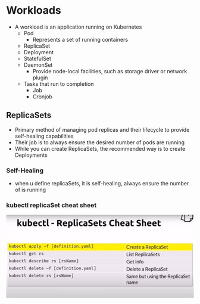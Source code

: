 # Workloads
- A workload is an application running on Kubernetes
    - Pod
        - Represents a set of running containers
    - ReplicaSet
    - Deployment
    - StatefulSet
    - DaemonSet
        - Provide node-local facilities, such as storage driver or network plugin
    - Tasks that run to completion
        - Job
        - Cronjob

## ReplicaSets
- Primary method of managing pod replicas and their lifecycle to provide self-healing capabilities
- Their job is to always ensure the desired number of pods are running
- While you can create ReplicaSets, the recommended way is to create Deployments

### Self-Healing
- when u define replicaSets, it is self-healing, always ensure the number of is running

### kubectl replicaSet cheat sheet
![replica-cheatsheet](replica-cheatsheet.png)